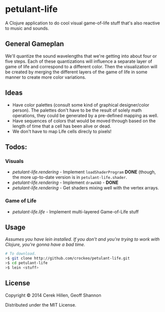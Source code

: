 # petulant-life

A Clojure application to do cool visual game-of-life stuff that's also reactive
to music and sounds.

## General Gameplan

We'll quantize the sound wavelengths that we're getting into about four or
five steps. Each of these quantizations will influence a separate
layer of game of life and correspond to a different color. Then the
visualization will be created by merging the different layers of the
game of life in some manner to create more color variations.

## Ideas

* Have color palettes (consult some kind of graphical designer/color person).
  The palettes don't have to be the result of solely math operations, they
  could be generated by a pre-defined mapping as well.
* Have sequences of colors that would be moved through based on the length
  of time that a cell has been alive or dead.
* We don't have to map Life cells direcly to pixels!

## Todos:

### Visuals

* *petulant-life.rendering* - Implement `loadShaderProgram` **DONE** (though,
the more up-to-date version is in `petulant-life.shader`.
* *petulant-life.rendering* - Implement `drawVAO` - **DONE**
* *petulant-life.rendering* - Get shaders mixing well with the vertex arrays.

### Game of Life

* *petulant-life.life* - Implement multi-layered Game-of-Life stuff

## Usage

*Assumes you have lein installed. If you don't and you're trying to work with
Clojure, you're gonna have a bad time.*

```bash
# To download.
>$ git clone http://github.com/crockeo/petulant-life.git
>$ cd petulant-life
>$ lein <stuff>
```

## License

Copyright © 2014 Cerek Hillen, Geoff Shannon

Distributed under the MIT License.
